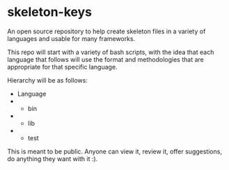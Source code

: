 # skeleton-keys
An open source repository to help create skeleton files in a variety of languages and usable for many frameworks. 

This repo will start with a variety of bash scripts, with the idea that each language that follows will use the format
and methodologies that are appropriate for that specific language.

Hierarchy will be as follows:

- Language
- - bin
- - lib
- - test

This is meant to be public. Anyone can view it, review it, offer suggestions, do anything they want with it :).
